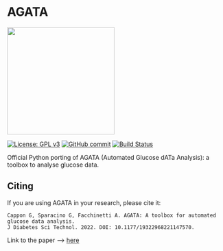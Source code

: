 # AGATA

<img src="https://i.postimg.cc/G3YXvWWh/agata-logo.png" width="250" height="250">

[![License: GPL v3](https://img.shields.io/badge/License-GPLv3-blue.svg)](https://github.com/gcappon/py_agata/COPYING)
[![GitHub commit](https://img.shields.io/github/last-commit/gcappon/py_agata)](https://github.com/gcappon/py_agata/commits/master)
[![Build Status](https://travis-ci.com/gcappon/py_agata.svg?branch=master)](https://travis-ci.com/gcappon/py_agata)

Official Python porting of AGATA (Automated Glucose dATa Analysis): a toolbox to analyse glucose data. 

## Citing

If you are using AGATA in your research, please cite it:  
```
Cappon G, Sparacino G, Facchinetti A. AGATA: A toolbox for automated glucose data analysis.  
J Diabetes Sci Technol. 2022. DOI: 10.1177/19322968221147570.
```

Link to the paper --> [here](https://doi.org/10.1177/19322968221147570)